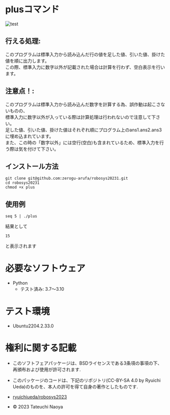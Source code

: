 # plusコマンド
![test](https://github.com/zerogu-arufa/robosys20231/actions/workflows/test.yml/badge.svg)

## 行える処理:
このプログラムは標準入力から読み込んだ行の値を足した値、引いた値、掛けた値を順に出力します。<br/>
この際、標準入力に数字以外が記載された場合は計算を行わず、空白表示を行います。

## 注意点！:
このプログラムは標準入力から読み込んだ数字を計算する為、誤作動は起こさないものの、<br/>
標準入力に数字以外が入っている際は計算処理は行われないので注意して下さい。<br/>
足した値、引いた値、掛けた値はそれぞれ順にプログラム上のans1.ans2.ans3に埋め込まれています。<br/>
また、この時の「数字以外」には空行(空白)も含まれているため、標準入力を行う際は気を付けて下さい。

## インストール方法
```
git clone git@github.com:zerogu-arufa/robosys20231.git
cd robosys20231
chmod +x plus
```
## 使用例
```
seq 5 | ./plus
```
結果として
```
15
```
と表示されます
# 必要なソフトウェア
* Python
  * テスト済み: 3.7〜3.10

# テスト環境
* Ubuntu2204.2.33.0

# 権利に関する記載
* このソフトフェアパッケージは、BSDライセンスである3条項の事項の下、再頒布および使用が許可されます.
* このパッケージのコードは、下記のリポジトリ(CC-BY-SA 4.0 by Ryuichi Ueda)のものを、本人の許可を得て自身の著作としたものです.
* [ryuichiueda/robosys2023](https://github.com/ryuichiueda/robosys2023)

* © 2023 Tateuchi Naoya
